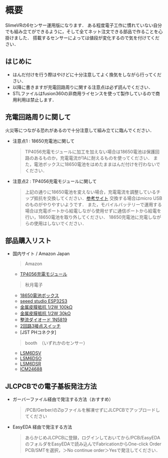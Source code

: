 # 概要
SlimeVRの6センサー運用版になります．
ある程度電子工作に慣れていない自分でも組み立てができるように，そして全てネット注文できる部品で作ることを心掛けました．
搭載するセンサーによっては値段が変化するので気を付けてください．

## はじめに
* はんだ付けを行う際はやけどに十分注意してよく換気をしながら行ってください．
* 以降に書きますが充電回路周りに関する注意点は必ず読んでください．
* STLファイルはfusion360の非商用ライセンスを使って製作しているので商用利用は禁止します．

## 充電回路周りに関して
火災等につながる恐れがあるので十分注意して組み立てに臨んでください．
* 注意点1 : 18650充電池に関して
  > TP4056充電モジュールに加工を加えない場合は18650電池は保護回路のあるものか，充電電流が1Aに耐えるものを使ってください．
  > また，電池ボックスに18650電池をはめたままはんだ付けを行わないでください．
* 注意点2 : TP4056充電モジュールに関して
  > 上記の通りに18650電池を変えない場合，充電電流を調整しているチップ抵抗を交換してください．[参考サイト](https://labo.mycabin.net/electronics-programming/1304/)
  > 交換する場合はmicro USBのものがやりやすいようです．
  > また，モバイルバッテリーで運用する場合は充電ポートから給電しながら使用せずに通信ポートから給電を行い，18650電池を取り外してください．
  > 18650充電池に充電しながらの使用はしないでください．

## 部品購入リスト
* 国内サイト / Amazon Japan
  > Amazon
  * [TP4056充電モジュール](https://amzn.asia/d/jdhtNvE)

  > 秋月電子
  * [18650電池ボックス](https://akizukidenshi.com/catalog/g/g129374/)
  * [seeed studio ESP32S3](https://akizukidenshi.com/catalog/g/g118078/)
  * [金属皮膜抵抗 1/2W 100kΩ](https://akizukidenshi.com/catalog/g/g116656/)
  * [金属皮膜抵抗 1/2W 30kΩ](https://akizukidenshi.com/catalog/g/g116650/)
  * [整流ダイオード 1N5819](https://akizukidenshi.com/catalog/g/g117244/)
  * [2回路3接点スイッチ](https://akizukidenshi.com/catalog/g/g115703/)
  * [JST PHコネクタ]

  > booth　（いずれかのセンサー）
  * [LSM6DSV](https://booth.pm/ja/items/5606882)
  * [LSM6DSO](https://booth.pm/ja/items/6048000)
  * [LSM6DSR](https://booth.pm/ja/items/6098975)
  * [ICM24688](https://booth.pm/ja/items/6053051)

## JLCPCBでの電子基板発注方法
* ガーバーファイル経由で発注する方法（おすすめ）
  > /PCB/Gerber/のZipファイルを解凍せずにJLCPCBでアップロードしてください
* EasyEDA 経由で発注する方法
  > あらかじめJLCPCBに登録，ログインしておいてから/PCB/EasyEDAのフォルダをEasyEDAで読み込んでFabricationからOne-click Order PCB/SMTを選択，＞No continue order＞Yesで発注してください．
